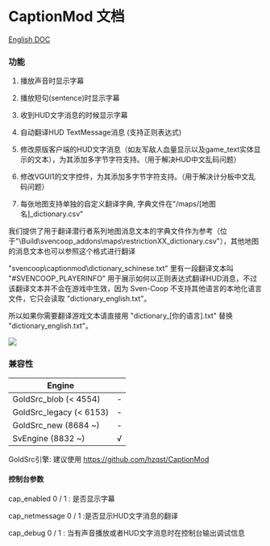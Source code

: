 # CaptionMod 文档

[English DOC](CaptionMod.md)

### 功能

1. 播放声音时显示字幕

2. 播放短句(sentence)时显示字幕

3. 收到HUD文字消息的时候显示字幕

4. 自动翻译HUD TextMessage消息 (支持正则表达式)

5. 修改原版客户端的HUD文字消息（如友军敌人血量显示以及game_text实体显示的文本），为其添加多字节字符支持。（用于解决HUD中文乱码问题）

6. 修改VGUI1的文字控件，为其添加多字节字符支持。（用于解决计分板中文乱码问题）

7. 每张地图支持单独的自定义翻译字典, 字典文件在"/maps/[地图名]_dictionary.csv"

我们提供了用于翻译潜行者系列地图消息文本的字典文件作为参考（位于"\Build\svencoop_addons\maps\restrictionXX_dictionary.csv"），其他地图的消息文本也可以参照这个格式进行翻译

"svencoop\captionmod\dictionary_schinese.txt" 里有一段翻译文本叫 "#SVENCOOP_PLAYERINFO" 用于展示如何以正则表达式翻译HUD消息，不过该翻译文本并不会在游戏中生效，因为 Sven-Coop 不支持其他语言的本地化语言文件，它只会读取 "dictionary_english.txt"。

所以如果你需要翻译游戏文本请直接用 "dictionary_[你的语言].txt" 替换 "dictionary_english.txt"。

![](https://github.com/hzqst/MetaHookSv/raw/main/img/1.png)

### 兼容性

|        Engine            |      |
|        ----              | ---- |
| GoldSrc_blob   (< 4554)  | -    |
| GoldSrc_legacy (< 6153)  | -    |
| GoldSrc_new    (8684 ~)  | -    |
| SvEngine       (8832 ~)  | √    |

GoldSrc引擎: 建议使用 https://github.com/hzqst/CaptionMod

#### 控制台参数

cap_enabled 0 / 1 : 是否显示字幕

cap_netmessage 0 / 1 :是否显示HUD文字消息的翻译

cap_debug 0 / 1 : 当有声音播放或者HUD文字消息时在控制台输出调试信息
